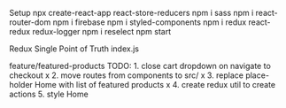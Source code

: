 Setup
    npx create-react-app react-store-reducers
        npm i sass      npm i react-router-dom      npm i firebase
        npm i styled-components
        npm i redux react-redux redux-logger
        npm i reselect
    npm start     

Redux
    Single Point of Truth
    index.js    <Provider store={store}>

feature/featured-products TODO:
    1.  close cart dropdown on navigate to checkout                     x
    2.  move routes from components to src/                             x
    3.  replace place-holder Home with list of featured products        x
    4.  create redux util to create actions
    5.  style Home

